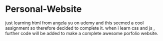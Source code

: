 # Personal-Website
just learning html from angela yu on udemy and this seemed a cool assignment so therefore decided to complete it.
when i learn css and js , further code will be added to make a complete awesome porfolio website.
